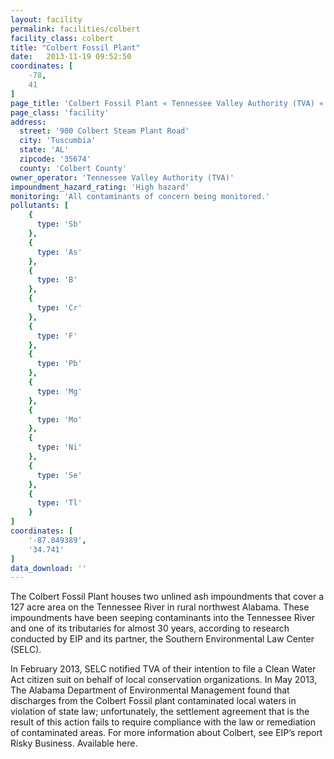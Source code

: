 ```yaml
---
layout: facility
permalink: facilities/colbert
facility_class: colbert
title: "Colbert Fossil Plant"
date:   2013-11-19 09:52:50
coordinates: [
    -78,
    41
]
page_title: 'Colbert Fossil Plant « Tennessee Valley Authority (TVA) « Facilities'
page_class: 'facility'
address:
  street: '900 Colbert Steam Plant Road'
  city: 'Tuscumbia'
  state: 'AL'
  zipcode: '35674'
  county: 'Colbert County'
owner_operator: 'Tennessee Valley Authority (TVA)'
impoundment_hazard_rating: 'High hazard'
monitoring: 'All contaminants of concern being monitored.'
pollutants: [
    {
      type: 'Sb'
    },
    {
      type: 'As'
    },
    {
      type: 'B'
    },
    {
      type: 'Cr'
    },
    {
      type: 'F'
    },
    {
      type: 'Pb'
    },
    {
      type: 'Mg'
    },
    {
      type: 'Mo'
    },
    {
      type: 'Ni'
    },
    {
      type: 'Se'
    },
    {
      type: 'Tl'
    }
]
coordinates: [
    '-87.849389',
    '34.741'
]
data_download: ''
---
```






The Colbert Fossil Plant houses two unlined ash impoundments that cover a 127 acre area on the Tennessee River in rural northwest Alabama. These impoundments have been seeping contaminants into the Tennessee River and one of its tributaries for almost 30 years, according to research conducted by EIP and its partner, the Southern Environmental Law Center (SELC).

In February 2013, SELC notified TVA of their intention to file a Clean Water Act citizen suit on behalf of local conservation organizations. In May 2013, The Alabama Department of Environmental Management found that discharges from the Colbert Fossil plant contaminated local waters in violation of state law; unfortunately, the settlement agreement that is the result of this action fails to require compliance with the law or remediation of contaminated areas. For more information about Colbert, see EIP’s report Risky Business. Available here.